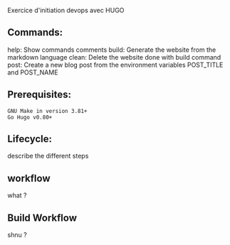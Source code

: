 Exercice d'initiation devops avec HUGO

## Commands:
help:   Show commands comments
build:  Generate the website from the markdown language
clean:  Delete the website done with build command
post:   Create a new blog post from the environment variables POST_TITLE and POST_NAME

## Prerequisites:
    GNU Make in version 3.81+
    Go Hugo v0.80+

## Lifecycle:
describe the different steps

## workflow
what ?

## Build Workflow
shnu ?